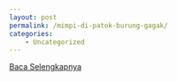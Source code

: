 ```yaml
---
layout: post
permalink: /mimpi-di-patok-burung-gagak/
categories:
    - Uncategorized
---
```


[Baca Selengkapnya](/02)